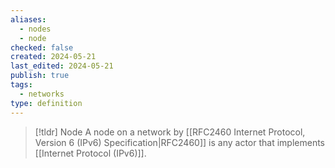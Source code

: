 ```yaml
---
aliases:
  - nodes
  - node
checked: false
created: 2024-05-21
last_edited: 2024-05-21
publish: true
tags:
  - networks
type: definition
---
```

>[!tldr] Node
> A node on a network by [[RFC2460 Internet Protocol, Version 6 (IPv6) Specification|RFC2460]] is any actor that implements [[Internet Protocol (IPv6)]].

